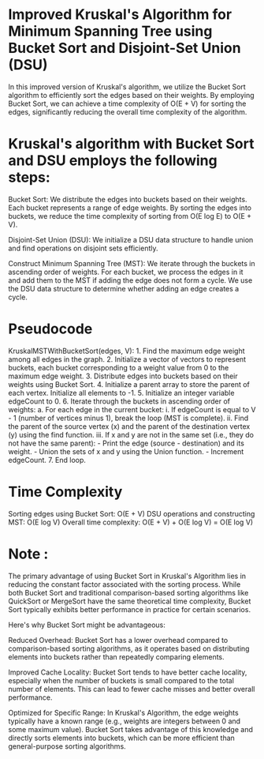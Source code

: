 # Improved Kruskal's Algorithm for Minimum Spanning Tree using Bucket Sort and Disjoint-Set Union (DSU)
In this improved version of Kruskal's algorithm, we utilize the Bucket Sort algorithm to efficiently sort the edges based on their weights. By employing Bucket Sort, we can achieve a time complexity of O(E + V) for sorting the edges, significantly reducing the overall time complexity of the algorithm.

# Kruskal's algorithm with Bucket Sort and DSU employs the following steps:

Bucket Sort: We distribute the edges into buckets based on their weights. Each bucket represents a range of edge weights. By sorting the edges into buckets, we reduce the time complexity of sorting from O(E log E) to O(E + V).

Disjoint-Set Union (DSU): We initialize a DSU data structure to handle union and find operations on disjoint sets efficiently.

Construct Minimum Spanning Tree (MST): We iterate through the buckets in ascending order of weights. For each bucket, we process the edges in it and add them to the MST if adding the edge does not form a cycle. We use the DSU data structure to determine whether adding an edge creates a cycle.

# Pseudocode 
KruskalMSTWithBucketSort(edges, V):
    1. Find the maximum edge weight among all edges in the graph.
    2. Initialize a vector of vectors to represent buckets, each bucket corresponding to a weight value from 0 to the maximum edge weight.
    3. Distribute edges into buckets based on their weights using Bucket Sort.
    4. Initialize a parent array to store the parent of each vertex. Initialize all elements to -1.
    5. Initialize an integer variable edgeCount to 0.
    6. Iterate through the buckets in ascending order of weights:
        a. For each edge in the current bucket:
            i. If edgeCount is equal to V - 1 (number of vertices minus 1), break the loop (MST is complete).
            ii. Find the parent of the source vertex (x) and the parent of the destination vertex (y) using the find function.
            iii. If x and y are not in the same set (i.e., they do not have the same parent):
                - Print the edge (source - destination) and its weight.
                - Union the sets of x and y using the Union function.
                - Increment edgeCount.
    7. End loop.

# Time Complexity
Sorting edges using Bucket Sort: O(E + V)
DSU operations and constructing MST: O(E log V)
Overall time complexity: O(E + V) + O(E log V) = O(E log V)

# Note : 
The primary advantage of using Bucket Sort in Kruskal's Algorithm lies in reducing the constant factor associated with the sorting process. While both Bucket Sort and traditional comparison-based sorting algorithms like QuickSort or MergeSort have the same theoretical time complexity, Bucket Sort typically exhibits better performance in practice for certain scenarios.

Here's why Bucket Sort might be advantageous:

Reduced Overhead: Bucket Sort has a lower overhead compared to comparison-based sorting algorithms, as it operates based on distributing elements into buckets rather than repeatedly comparing elements.

Improved Cache Locality: Bucket Sort tends to have better cache locality, especially when the number of buckets is small compared to the total number of elements. This can lead to fewer cache misses and better overall performance.

Optimized for Specific Range: In Kruskal's Algorithm, the edge weights typically have a known range (e.g., weights are integers between 0 and some maximum value). Bucket Sort takes advantage of this knowledge and directly sorts elements into buckets, which can be more efficient than general-purpose sorting algorithms.
